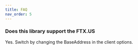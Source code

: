 ```yaml
---
title: FAQ
nav_order: 5
---
```


### Does this library support the FTX.US
Yes. Switch by changing the BaseAddress in the client options.